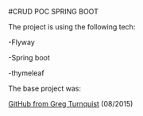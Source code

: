 #CRUD POC SPRING BOOT

The project is using the following tech:

-Flyway

-Spring boot

-thymeleaf


The base project was:

[GitHub from Greg Turnquist](https://github.com/spring-guides/gs-serving-web-content ) (08/2015)




